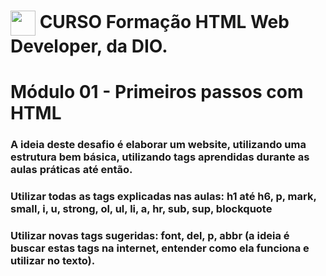 <h1>
    <a  href="https://www.dio.me/">
     <img align="center" width="40px" src="https://hermes.digitalinnovation.one/assets/diome/logo-minimized.png"></a>
    <span> CURSO Formação HTML Web Developer, da DIO.</span>
</h1>


#  Módulo 01 - Primeiros passos com HTML 
### A ideia deste desafio é elaborar um website, utilizando uma estrutura bem básica, utilizando tags aprendidas durante as aulas práticas até então.

### Utilizar todas as tags explicadas nas aulas: h1 até h6, p, mark, small, i, u, strong, ol, ul, li, a, hr, sub, sup, blockquote

### Utilizar novas tags sugeridas: font, del, p, abbr (a ideia é buscar estas tags na internet, entender como ela funciona e utilizar no texto).
